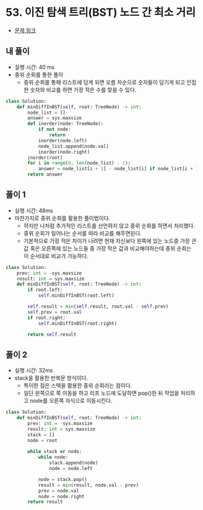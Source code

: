 # 53. 이진 탐색 트리(BST) 노드 간 최소 거리

- [문제 링크](https://leetcode.com/problems/minimum-distance-between-bst-nodes/)

## 내 풀이

- 실행 시간: 40 ms
- 중위 순회를 통한 풀이
    - 중위 순회를 통해 리스트에 담게 되면 오름 차순으로 숫자들이 담기게 되고 인접한 숫자와 비교를 하면 가장 작은 수를 찾을 수 있다.

```python
class Solution:
    def minDiffInBST(self, root: TreeNode) -> int:
        node_list = []
        answer = sys.maxsize
        def inorder(node: TreeNode):
            if not node:
                return
            inorder(node.left)
            node_list.append(node.val)
            inorder(node.right)
        inorder(root)
        for i in range(0, len(node_list) - 1):
            answer = node_list[i + 1] - node_list[i] if node_list[i + 1] - node_list[i] < answer else answer
        return answer
```

## 풀이 1

- 실행 시간: 48ms
- 마찬가지로 중위 순회를 활용한 풀이법이다.
    - 하지만 나처럼 추가적인 리스트를 선언하지 않고 중위 순회를 하면서 처리했다.
    - 중위 순회가 일어나는 순서를 따라 비교를 해주면된다.
    - 기본적으로 가장 적은 차이가 나려면 현재 자신보다 왼쪽에 있는 노드중 가장 큰 값 혹은 오른쪽에 있는 노드들 중 가장 작은 값과 비교해야하는데 중위 순회는 이 순서대로 비교가 가능하다.

```python
class Solution:
    prev: int = -sys.maxsize
    result: int = sys.maxsize
    def minDiffInBST(self, root: TreeNode) -> int:
        if root.left:
            self.minDiffInBST(root.left)

        self.result = min(self.result, root.val - self.prev)
        self.prev = root.val
        if root.right:
            self.minDiffInBST(root.right)

        return self.result
```

## 풀이 2

- 실행 시간: 32ms
- stack을 활용한 반복문 방식이다.
    - 특이한 점은 스택을 활용한 중위 순회라는 점이다.
    - 일단 왼쪽으로 쭉 이동을 하고 리프 노드에 도달하면 pop()한 뒤 작업을 처리하고 node를 오른쪽 자식으로 이동시킨다.

```python
class Solution:
    def minDiffInBST(self, root: TreeNode) -> int:
        prev: int = -sys.maxsize
        result: int = sys.maxsize
        stack = []
        node = root
        
        while stack or node:
            while node:
                stack.append(node)
                node = node.left

            node = stack.pop()
            result = min(result, node.val - prev)
            prev = node.val
            node = node.right
        return result
```